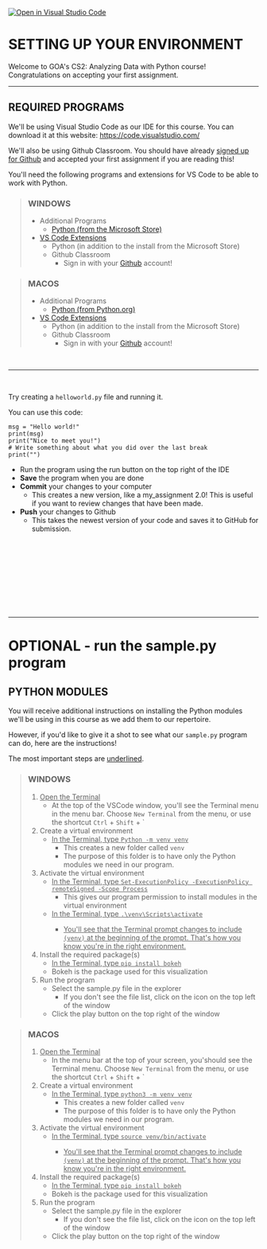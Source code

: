 [![Open in Visual Studio Code](https://classroom.github.com/assets/open-in-vscode-c66648af7eb3fe8bc4f294546bfd86ef473780cde1dea487d3c4ff354943c9ae.svg)](https://classroom.github.com/online_ide?assignment_repo_id=9770855&assignment_repo_type=AssignmentRepo)
# SETTING UP YOUR ENVIRONMENT

Welcome to GOA's CS2: Analyzing Data with Python course!
Congratulations on accepting your first assignment.

---

## REQUIRED PROGRAMS

We'll be using Visual Studio Code as our IDE for this course. You can download it at this website:
https://code.visualstudio.com/

We'll also be using Github Classroom. You should have already [signed up for Github](https://github.com/)
and accepted your first assignment if you are reading this!

You'll need the following programs and extensions for VS Code to be able to work with Python.



> ### WINDOWS
> * Additional Programs
>     * [Python (from the Microsoft Store)](https://www.microsoft.com/en-us/p/python-310/9pjpw5ldxlz5)
> * [VS Code Extensions](https://code.visualstudio.com/docs/introvideos/extend)
>     * Python (in addition to the install from the Microsoft Store)
>     * Github Classroom
>         * Sign in with your [Github](https://github.com/) account!


> ### MACOS
> * Additional Programs
>     * [Python (from Python.org)](https://www.python.org)
> * [VS Code Extensions](https://code.visualstudio.com/docs/introvideos/extend)
>     * Python (in addition to the install from the Microsoft Store)
>     * Github Classroom
>         * Sign in with your [Github](https://github.com/) account!

&nbsp; 

---

&nbsp;

Try creating a `helloworld.py` file and running it.

You can use this code:
```
msg = "Hello world!"
print(msg)
print("Nice to meet you!")
# Write something about what you did over the last break
print("")
```

* Run the program using the run button on the top right of the IDE
* **Save** the program when you are done
* **Commit** your changes to your computer
    * This creates a new version, like a my_assignment 2.0! This is useful if you want to review changes that have been made.
* **Push** your changes to Github
    * This takes the newest version of your code and saves it to GitHub for submission.

&nbsp;

&nbsp;

&nbsp;

&nbsp;

&nbsp;

---

# OPTIONAL - run the sample.py program

## PYTHON MODULES

You will receive additional instructions on installing the Python modules we'll be using in this course
as we add them to our repertoire.

However, if you'd like to give it a shot to see what our `sample.py` program can do, here are the instructions! 

The most important steps are <ins>underlined</ins>.


> ### WINDOWS
> 1. <ins>Open the Terminal</ins>
>     * At the top of the VSCode window, you'll see the Terminal menu in the menu bar. 
Choose `New Terminal` from the menu, or use the shortcut `Ctrl` + `Shift` + \`
> 2. Create a virtual environment
>     * <ins>In the Terminal, type `Python -m venv venv`</ins>
>         * This creates a new folder called `venv`
>         * The purpose of this folder is to have only the Python modules we need in our program.
> 3. Activate the virtual environment
>     * <ins>In the Terminal, type `Set-ExecutionPolicy -ExecutionPolicy remoteSigned -Scope Process`</ins>
>         * This gives our program permission to install modules in the virtual environment
>     * <ins>In the Terminal, type `.\venv\Scripts\activate`
>         * You'll see that the Terminal prompt changes to include `(venv)` at the beginning of the prompt. That's how you know you're in the right environment.
> 4. Install the required package(s)
>     * <ins>In the Terminal, type `pip install bokeh`</ins>
>     * Bokeh is the package used for this visualization
> 5. Run the program
>     * Select the sample.py file in the explorer
>         * If you don't see the file list, click on the icon on the top left of the window
>     * Click the play button on the top right of the window


> ### MACOS
> 1. <ins>Open the Terminal</ins>
>     * In the menu bar at the top of your screen, you'should see the Terminal menu. Choose `New Terminal` from the menu, or use the shortcut `Ctrl` + `Shift` + \`
> 2. Create a virtual environment
>     * <ins>In the Terminal, type `python3 -m venv venv`</ins>
>         * This creates a new folder called `venv`
>         * The purpose of this folder is to have only the Python modules we need in our program.
> 3. Activate the virtual environment
>     * <ins>In the Terminal, type `source venv/bin/activate`
>         * You'll see that the Terminal prompt changes to include `(venv)` at the beginning of the prompt. That's how you know you're in the right environment.
> 4. Install the required package(s)
>     * <ins>In the Terminal, type `pip install bokeh`</ins>
>     * Bokeh is the package used for this visualization
> 5. Run the program
>     * Select the sample.py file in the explorer
>         * If you don't see the file list, click on the icon on the top left of the window
>     * Click the play button on the top right of the window
